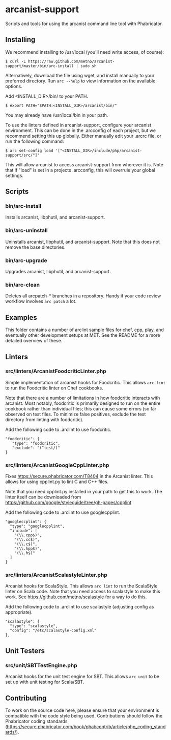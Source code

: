 # arcanist-support

Scripts and tools for using the arcanist command line tool with Phabricator.

## Installing

We recommend installing to /usr/local (you'll need write access, of course):

    $ curl -L https://raw.github.com/metno/arcanist-support/master/bin/arc-install | sudo sh

Alternatively, download the file using wget, and install manually to your preferred directory. Run `arc --help` to view information on the available options.

Add <INSTALL_DIR>/bin/ to your PATH.

    $ export PATH="$PATH:<INSTALL_DIR>/arcanist/bin/"

You may already have /usr/local/bin in your path.

To use the linters defined in arcanist-support, configure your arcanist environment. This can be done in the .arcconfig of each project, but we recommend setting this up globally. Either manually edit your .arcrc file, or run the following command:

    $ arc set-config load '["<INSTALL_DIR>/include/php/arcanist-support/src/"]'

This will allow arcanist to access arcanist-support from wherever it is. Note that if "load" is set in a projects .arcconfig, this will overrule your global settings.

## Scripts

### bin/arc-install

Installs arcanist, libphutil, and arcanist-support.

### bin/arc-uninstall

Uninstalls arcanist, libphutil, and arcanist-support. Note that this does not remove the base directories.

### bin/arc-upgrade

Upgrades arcanist, libphutil, and arcanist-support.

### bin/arc-clean

Deletes all arcpatch-* branches in a repository. Handy if your code review workflow involves `arc patch` a lot.

## Examples

This folder contains a number of arclint sample files for chef, cpp, play, and eventually other development setups at MET. See the README for a more detailed overview of these.

## Linters

### src/linters/ArcanistFoodcriticLinter.php

Simple implementation of arcanist hooks for Foodcritic. This allows `arc lint` to run the Foodcritic linter on Chef cookbooks.

Note that there are a number of limitations in how foodcritic interacts with arcanist. Most notably, foodcritic is primarily
designed to run on the entire cookbook rather than individual files; this can cause some errors (so far observed on test files.
To minimize false positives, exclude the test directory from linting with foodcritic).

Add the following code to .arclint to use foodcritic.

    "foodcritic": {
       "type": "foodcritic",
       "exclude": "(^test/)"
    }

### src/linters/ArcanistGoogleCppLinter.php

Fixes https://secure.phabricator.com/T8404 in the Arcanist linter. This allows for using cpplint.py to lint C and C++ files.

Note that you need cpplint.py installed in your path to get this to work. The linter itself can be downloaded from
https://github.com/google/styleguide/tree/gh-pages/cpplint

Add the following code to .arclint to use googlecpplint.

    "googleccplint": {
      "type": "googlecpplint",
      "include": [
        "(\\.cpp$)",
        "(\\.cc$)",
        "(\\.c$)",
        "(\\.hpp$)",
        "(\\.h$)"
      ]
    }

### src/linters/ArcanistScalastyleLinter.php

Arcanist hooks for ScalaStyle. This allows `arc lint` to run the ScalaStyle linter on Scala code. Note that you need access to scalastyle to make this work. See https://github.com/metno/scalastyle for a way to do this.

Add the following code to .arclint to use scalastyle (adjusting config as appropriate).

    "scalastyle": {
      "type": "scalastyle",
      "config": "/etc/scalastyle-config.xml"
    },

## Unit Testers

### src/unit/SBTTestEngine.php

Arcanist hooks for the unit test engine for SBT. This allows `arc unit` to be set up with unit testing for Scala/SBT.

## Contributing

To work on the source code here, please ensure that your environment is compatible with the code style being used. Contributions should follow the Phabricator coding standards (https://secure.phabricator.com/book/phabcontrib/article/php_coding_standards/).
